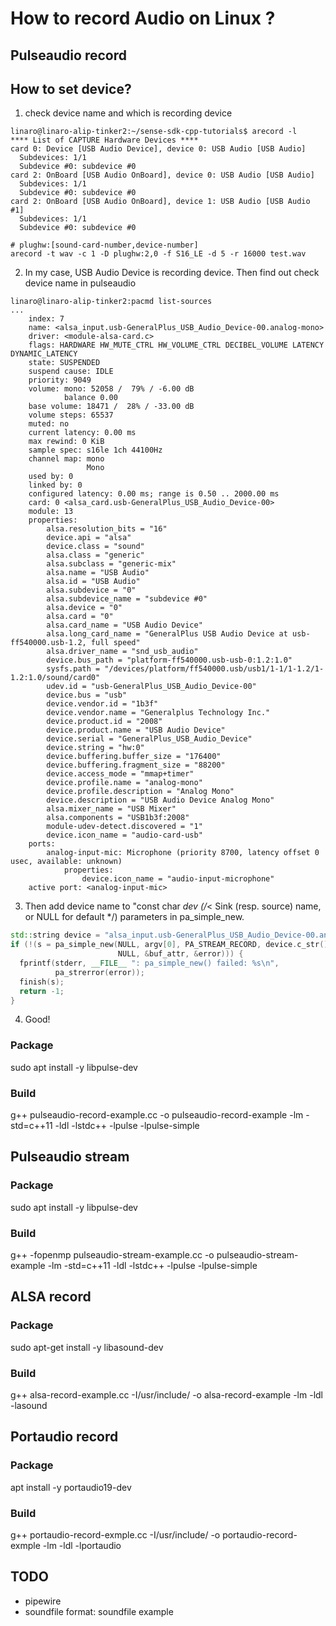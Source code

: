 # How to record Audio on Linux ?

## Pulseaudio record
## How to set device?
1. check device name and which is recording device
```shell
linaro@linaro-alip-tinker2:~/sense-sdk-cpp-tutorials$ arecord -l
**** List of CAPTURE Hardware Devices ****
card 0: Device [USB Audio Device], device 0: USB Audio [USB Audio]
  Subdevices: 1/1
  Subdevice #0: subdevice #0
card 2: OnBoard [USB Audio OnBoard], device 0: USB Audio [USB Audio]
  Subdevices: 1/1
  Subdevice #0: subdevice #0
card 2: OnBoard [USB Audio OnBoard], device 1: USB Audio [USB Audio #1]
  Subdevices: 1/1
  Subdevice #0: subdevice #0
```

```shell
# plughw:[sound-card-number,device-number]
arecord -t wav -c 1 -D plughw:2,0 -f S16_LE -d 5 -r 16000 test.wav
```

2. In my case, USB Audio Device is recording device. Then find out check device name in pulseaudio

```shell
linaro@linaro-alip-tinker2:pacmd list-sources
...
    index: 7
	name: <alsa_input.usb-GeneralPlus_USB_Audio_Device-00.analog-mono>
	driver: <module-alsa-card.c>
	flags: HARDWARE HW_MUTE_CTRL HW_VOLUME_CTRL DECIBEL_VOLUME LATENCY DYNAMIC_LATENCY
	state: SUSPENDED
	suspend cause: IDLE
	priority: 9049
	volume: mono: 52058 /  79% / -6.00 dB
	        balance 0.00
	base volume: 18471 /  28% / -33.00 dB
	volume steps: 65537
	muted: no
	current latency: 0.00 ms
	max rewind: 0 KiB
	sample spec: s16le 1ch 44100Hz
	channel map: mono
	             Mono
	used by: 0
	linked by: 0
	configured latency: 0.00 ms; range is 0.50 .. 2000.00 ms
	card: 0 <alsa_card.usb-GeneralPlus_USB_Audio_Device-00>
	module: 13
	properties:
		alsa.resolution_bits = "16"
		device.api = "alsa"
		device.class = "sound"
		alsa.class = "generic"
		alsa.subclass = "generic-mix"
		alsa.name = "USB Audio"
		alsa.id = "USB Audio"
		alsa.subdevice = "0"
		alsa.subdevice_name = "subdevice #0"
		alsa.device = "0"
		alsa.card = "0"
		alsa.card_name = "USB Audio Device"
		alsa.long_card_name = "GeneralPlus USB Audio Device at usb-ff540000.usb-1.2, full speed"
		alsa.driver_name = "snd_usb_audio"
		device.bus_path = "platform-ff540000.usb-usb-0:1.2:1.0"
		sysfs.path = "/devices/platform/ff540000.usb/usb1/1-1/1-1.2/1-1.2:1.0/sound/card0"
		udev.id = "usb-GeneralPlus_USB_Audio_Device-00"
		device.bus = "usb"
		device.vendor.id = "1b3f"
		device.vendor.name = "Generalplus Technology Inc."
		device.product.id = "2008"
		device.product.name = "USB Audio Device"
		device.serial = "GeneralPlus_USB_Audio_Device"
		device.string = "hw:0"
		device.buffering.buffer_size = "176400"
		device.buffering.fragment_size = "88200"
		device.access_mode = "mmap+timer"
		device.profile.name = "analog-mono"
		device.profile.description = "Analog Mono"
		device.description = "USB Audio Device Analog Mono"
		alsa.mixer_name = "USB Mixer"
		alsa.components = "USB1b3f:2008"
		module-udev-detect.discovered = "1"
		device.icon_name = "audio-card-usb"
	ports:
		analog-input-mic: Microphone (priority 8700, latency offset 0 usec, available: unknown)
			properties:
				device.icon_name = "audio-input-microphone"
	active port: <analog-input-mic>

```

3. Then add device name to "const char *dev (/*< Sink (resp. source) name, or NULL for default */) parameters in pa_simple_new.

```cpp
std::string device = "alsa_input.usb-GeneralPlus_USB_Audio_Device-00.analog-mono";
if (!(s = pa_simple_new(NULL, argv[0], PA_STREAM_RECORD, device.c_str(), "record", &ss,
                        NULL, &buf_attr, &error))) {
  fprintf(stderr, __FILE__ ": pa_simple_new() failed: %s\n",
          pa_strerror(error));
  finish(s);
  return -1;
}
```

4. Good!

### Package
sudo apt install -y libpulse-dev

### Build
g++ pulseaudio-record-example.cc -o pulseaudio-record-example -lm -std=c++11 -ldl -lstdc++ -lpulse -lpulse-simple

## Pulseaudio stream
### Package
sudo apt install -y libpulse-dev

### Build
g++ -fopenmp pulseaudio-stream-example.cc -o pulseaudio-stream-example -lm -std=c++11 -ldl -lstdc++ -lpulse -lpulse-simple

## ALSA record
### Package
sudo apt-get install -y libasound-dev

### Build
g++ alsa-record-example.cc -I/usr/include/  -o alsa-record-example -lm -ldl -lasound 

## Portaudio record
### Package
apt install -y portaudio19-dev 

### Build
g++ portaudio-record-exmple.cc -I/usr/include/  -o portaudio-record-exmple -lm -ldl -lportaudio

## TODO
- pipewire
- soundfile format: soundfile example
